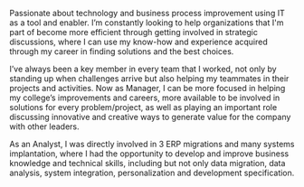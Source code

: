 Passionate about technology and business process improvement using IT as a tool and enabler. I’m constantly looking to help organizations that I'm part of become more efficient through getting involved in strategic discussions, where I can use my know-how and experience acquired through my career in finding solutions and the best choices.

I’ve always been a key member in every team that I worked, not only by standing up when challenges arrive but also helping my teammates in their projects and activities. Now as Manager, I can be more focused in helping my college’s improvements and careers, more available to be involved in solutions for every problem/project, as well as playing an important role discussing innovative and creative ways to generate value for the company with other leaders.

As an Analyst, I was directly involved in 3 ERP migrations and many systems implantation, where I had the opportunity to develop and improve business knowledge and technical skills, including but not only data migration, data analysis, system integration, personalization and development specification.
